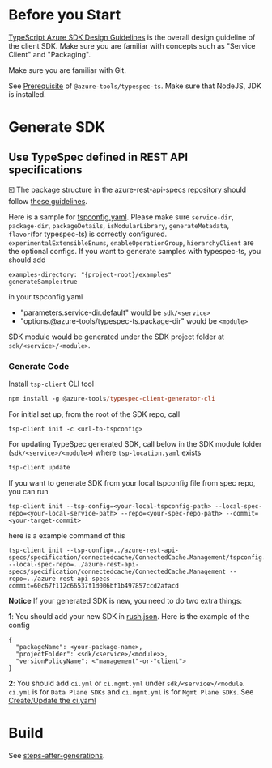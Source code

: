 # Before you Start

[TypeScript Azure SDK Design Guidelines](https://azure.github.io/azure-sdk/typescript_introduction.html) is the overall design guideline of the client SDK.
Make sure you are familiar with concepts such as "Service Client" and "Packaging".

Make sure you are familiar with Git.

See [Prerequisite](https://www.npmjs.com/package/@azure-tools/typespec-ts) of `@azure-tools/typespec-ts`. Make sure that NodeJS, JDK is installed.

# Generate SDK

## Use TypeSpec defined in REST API specifications

:ballot_box_with_check: The package structure in the azure-rest-api-specs repository should follow [these guidelines](https://github.com/Azure/azure-rest-api-specs/blob/main/documentation/typespec-structure-guidelines.md#structure).

Here is a sample for [tspconfig.yaml](https://github.com/Azure/azure-rest-api-specs/blob/main/specification/contosowidgetmanager/Contoso.Management/tspconfig.yaml).
Please make sure `service-dir`, `package-dir`, `packageDetails`, `isModularLibrary`, `generateMetadata`, `flavor`(for typespec-ts) is correctly configured. `experimentalExtensibleEnums`, `enableOperationGroup`, `hierarchyClient` are the optional configs.
If you want to generate samples with typespec-ts, you should add 
```
examples-directory: "{project-root}/examples"
generateSample:true
```
in your tspconfig.yaml


- "parameters.service-dir.default" would be `sdk/<service>`
- "options.@azure-tools/typespec-ts.package-dir" would be `<module>`

SDK module would be generated under the SDK project folder at `sdk/<service>/<module>`.

### Generate Code

Install `tsp-client` CLI tool

```ps
npm install -g @azure-tools/typespec-client-generator-cli
```

For initial set up, from the root of the SDK repo, call

```
tsp-client init -c <url-to-tspconfig>
```

For updating TypeSpec generated SDK, call below in the SDK module folder (`sdk/<service>/<module>`) where `tsp-location.yaml` exists

```ps
tsp-client update
```

If you want to generate SDK from your local tspconfig file from spec repo, you can run
```
tsp-client init --tsp-config=<your-local-tspconfig-path> --local-spec-repo=<your-local-service-path> --repo=<your-spec-repo-path> --commit=<your-target-commit>
```
here is a example command of this
```
tsp-client init --tsp-config=../azure-rest-api-specs/specification/connectedcache/ConnectedCache.Management/tspconfig.yaml --local-spec-repo=../azure-rest-api-specs/specification/connectedcache/ConnectedCache.Management --repo=../azure-rest-api-specs --commit=60c67f112c66537f1d006bf1b497857ccd2afacd
```

**Notice**
If your generated SDK is new, you need to do two extra things:

**1**: 
You should add your new SDK in [rush.json](https://github.com/Azure/azure-sdk-for-js/blob/main/rush.json).
Here is the example of the config
```
{
  "packageName": <your-package-name>,
  "projectFolder": <sdk/<service>/<module>>,
  "versionPolicyName": <"management"-or-"client">
}
```

**2**: You should add `ci.yml` or `ci.mgmt.yml` under `sdk/<service>/<module`. `ci.yml` is for `Data Plane SDKs` and `ci.mgmt.yml` is for `Mgmt Plane SDKs`. See [Create/Update the ci.yaml](https://github.com/Azure/azure-sdk-for-js/blob/main/documentation/steps-after-generations.md#createupdate-the-ciyaml)

# Build

See [steps-after-generations](https://github.com/Azure/azure-sdk-for-js/blob/main/documentation/steps-after-generations.md).
